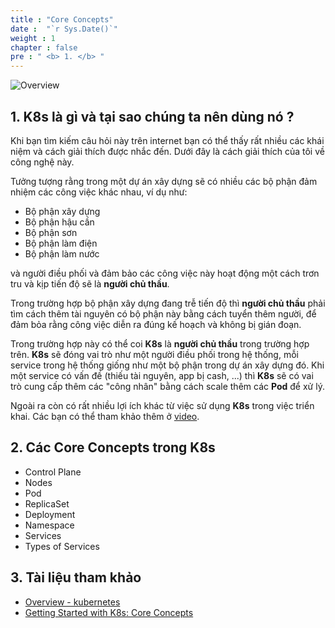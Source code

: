 ```yaml
---
title : "Core Concepts"
date :  "`r Sys.Date()`" 
weight : 1
chapter : false
pre : " <b> 1. </b> "
---
```


![Overview](/images/1-Basic_concepts./03.png)

## 1. K8s là gì và tại sao chúng ta nên dùng nó ?

Khi bạn tìm kiếm câu hỏi này trên internet bạn có thể thấy rất nhiều các khái niệm và cách giải thích được nhắc đến. Dưới đây là cách giải thích của tôi về công nghệ này.

Tưởng tượng rằng trong một dự án xây dựng sẽ có nhiều các bộ phận đảm nhiệm các công việc khác nhau, ví dụ như: 

- Bộ phận xây dựng
- Bộ phận hậu cần
- Bộ phận sơn
- Bộ phận làm điện
- Bộ phận làm nước 

và người điều phối và đảm bảo các công việc này hoạt động một cách trơn tru và kịp tiến độ sẽ là **người chủ thầu**.

Trong trường hợp bộ phận xây dựng đang trễ tiến độ thì **người chủ thầu** phải tìm cách thêm tài nguyên có bộ phận này bằng cách tuyển thêm người, để đảm bỏa rằng công việc diễn ra đúng kế hoạch và không bị gián đoạn.

Trong trường hợp này có thể coi **K8s** là **người chủ thầu** trong trường hợp trên. **K8s** sẽ đóng vai trò như một người điều phối trong hệ thống, mỗi service trong hệ thống giống như một bộ phận trong dự án xây dựng đó. Khi một service có vấn đề (thiếu tài nguyên, app bị cash, ...) thì **K8s** sẽ có vai trò cung cấp thêm các "công nhân" bằng cách scale thêm các **Pod** để  xử lý. 

Ngoài ra còn có rất nhiều lợi ích khác từ việc sử dụng **K8s** trong việc triển khai. Các bạn có thể tham khảo thêm ở [video](https://www.youtube.com/watch?v=a2gfpZE8vXY).

## 2. Các Core Concepts trong K8s

- Control Plane
- Nodes
- Pod
- ReplicaSet
- Deployment
- Namespace
- Services
- Types of Services

## 3. Tài liệu tham khảo

- [Overview - kubernetes](https://kubernetes.io/docs/concepts/overview/)
- [Getting Started with K8s: Core Concepts](https://edgehog.blog/getting-started-with-k8s-core-concepts-135fb570462e)